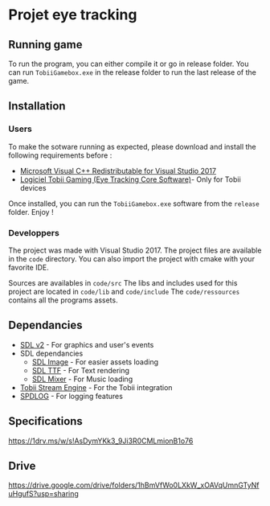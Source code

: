 # Projet eye tracking

## Running game
To run the program, you can either compile it or go in release folder.
You can run ``TobiiGamebox.exe`` in the release folder to run the last release of the game.

## Installation

### Users
To make the sotware running as expected, please download and install the following requirements before : 
- [Microsoft Visual C++ Redistributable for Visual Studio 2017](https://support.microsoft.com/en-ph/help/2977003/the-latest-supported-visual-c-downloads)
- [Logiciel Tobii Gaming (Eye Tracking Core Software)](https://tobiigaming.com/getstarted/)- Only for Tobii devices

Once installed, you can run the ``TobiiGamebox.exe`` software from the ``release`` folder. Enjoy !

### Developpers

The project was made with Visual Studio 2017. The project files are available in the ``code`` directory.
You can also import the project with cmake with your favorite IDE.

Sources are availables in ``code/src``
The libs and includes used for this project are located in ``code/lib`` and ``code/include``
The ``code/ressources`` contains all the programs assets.

## Dependancies
- [SDL v2](https://www.libsdl.org/index.php) - For graphics and user's events 
- SDL dependancies
	- [SDL Image](https://www.libsdl.org/projects/SDL_image/) - For easier assets loading 
	- [SDL TTF](https://www.libsdl.org/projects/SDL_ttf/docs/SDL_ttf.html) - For Text rendering 
	- [SDL Mixer](https://www.libsdl.org/projects/SDL_mixer/) - For Music loading 
- [Tobii Stream Engine](https://developer.tobii.com/consumer-eye-trackers/stream-engine/) - For the Tobii integration 
- [SPDLOG](https://github.com/gabime/spdlog) - For logging features 


## Specifications
https://1drv.ms/w/s!AsDymYKk3_9Ji3R0CMLmionB1o76

## Drive 
https://drive.google.com/drive/folders/1hBmVfWo0LXkW_xOAVqUmnGTyNfuHgufS?usp=sharing